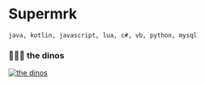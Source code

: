 # Supermrk
`java, kotlin, javascript, lua, c#, vb, python, mysql`

### 🦕🦖🐊 the dinos
[![the dinos](https://cdn.discordapp.com/attachments/908838951127769088/1107115591178932274/purist.png)](https://open.spotify.com/embed/track/7t2j2tVVAjMhyGqEAgh3E8)
